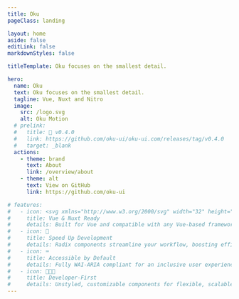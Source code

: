 ```yaml
---
title: Oku
pageClass: landing

layout: home
aside: false
editLink: false
markdownStyles: false

titleTemplate: Oku focuses on the smallest detail.

hero:
  name: Oku
  text: Oku focuses on the smallest detail.
  tagline: Vue, Nuxt and Nitro
  image:
    src: /logo.svg
    alt: Oku Motion
  # prelink:
  #   title: 🎉 v0.4.0
  #   link: https://github.com/oku-ui/oku-ui.com/releases/tag/v0.4.0
  #   target: _blank
  actions:
    - theme: brand
      text: About
      link: /overview/about
    - theme: alt
      text: View on GitHub
      link: https://github.com/oku-ui

# features:
#   - icon: <svg xmlns="http://www.w3.org/2000/svg" width="32" height="32"><path fill="#41b883" d="M24.4 3.925H30l-14 24.15L2 3.925h10.71l3.29 5.6 3.22-5.6Z"/><path fill="#41b883" d="m2 3.925 14 24.15 14-24.15h-5.6L16 18.415 7.53 3.925Z"/><path fill="#35495e" d="M7.53 3.925 16 18.485l8.4-14.56h-5.18L16 9.525l-3.29-5.6Z"/></svg>
#     title: Vue & Nuxt Ready
#     details: Built for Vue and compatible with any Vue-based framework.
#   - icon: 🚀
#     title: Speed Up Development
#     details: Radix components streamline your workflow, boosting efficiency.
#   - icon: ⌨️
#     title: Accessible by Default
#     details: Fully WAI-ARIA compliant for an inclusive user experience.
#   - icon: 🧑🏻‍💻
#     title: Developer-First
#     details: Unstyled, customizable components for flexible, scalable apps.
---
```

